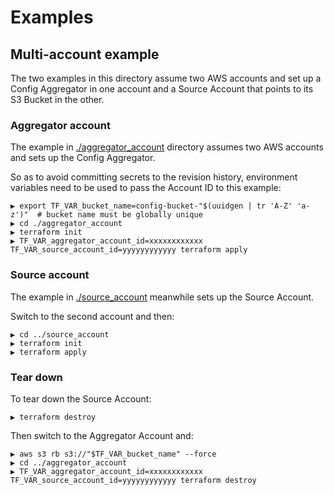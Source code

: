 # Examples

## Multi-account example

The two examples in this directory assume two AWS accounts and set up a Config Aggregator in one account and a Source Account that points to its S3 Bucket in the other.

### Aggregator account

The example in [./aggregator_account](./aggregator_account) directory assumes two AWS accounts and sets up the Config Aggregator.

So as to avoid committing secrets to the revision history, environment variables need to be used to pass the Account ID to this example:

```text
▶ export TF_VAR_bucket_name=config-bucket-"$(uuidgen | tr 'A-Z' 'a-z')"  # bucket name must be globally unique
▶ cd ./aggregator_account
▶ terraform init
▶ TF_VAR_aggregator_account_id=xxxxxxxxxxxx TF_VAR_source_account_id=yyyyyyyyyyyy terraform apply
```

### Source account

The example in [./source_account](./source_account) meanwhile sets up the Source Account.

Switch to the second account and then:

```text
▶ cd ../source_account
▶ terraform init
▶ terraform apply
```

### Tear down

To tear down the Source Account:

```text
▶ terraform destroy
```

Then switch to the Aggregator Account and:

```text
▶ aws s3 rb s3://"$TF_VAR_bucket_name" --force
▶ cd ../aggregator_account
▶ TF_VAR_aggregator_account_id=xxxxxxxxxxxx TF_VAR_source_account_id=yyyyyyyyyyyy terraform destroy
```
